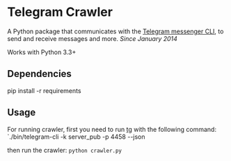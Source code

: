 # **Telegram Crawler** 


A Python package that communicates with the [Telegram messenger CLI](https://github.com/vysheng/tg), to send and receive messages and more. *Since January 2014*

Works with Python 3.3+

## **Dependencies** ##
pip install -r requirements

## **Usage** ##

For running crawler, first you need to run [tg](https://github.com/vysheng/tg) with the following command:
`./bin/telegram-cli -k server_pub -p 4458 --json

then run the crawler:
`python crawler.py`
